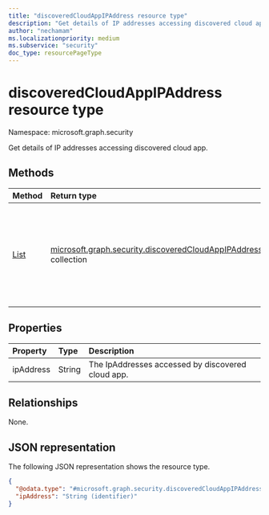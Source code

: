 ```yaml
---
title: "discoveredCloudAppIPAddress resource type"
description: "Get details of IP addresses accessing discovered cloud app."
author: "nechamam"
ms.localizationpriority: medium
ms.subservice: "security"
doc_type: resourcePageType
---
```


# discoveredCloudAppIPAddress resource type

Namespace: microsoft.graph.security

Get details of IP addresses accessing discovered cloud app.

## Methods
|Method|Return type|Description|
|:---|:---|:---|
|[List](../api/security-discoveredcloudappdetail-list-ipaddresses.md)|[microsoft.graph.security.discoveredCloudAppIPAddress](../resources/security-discoveredcloudappipaddress.md) collection|Get a list of the discovered apps and the IP addresses that are accessing the cloud app.|

## Properties
|Property|Type|Description|
|:---|:---|:---|
|ipAddress|String|The IpAddresses accessed by discovered cloud app.|

## Relationships
None.

## JSON representation
The following JSON representation shows the resource type.
<!-- {
  "blockType": "resource",
  "keyProperty": "ipAddress",
  "@odata.type": "microsoft.graph.security.discoveredCloudAppIPAddress",
  "openType": false
}
-->
``` json
{
  "@odata.type": "#microsoft.graph.security.discoveredCloudAppIPAddress",
  "ipAddress": "String (identifier)"
}
```

